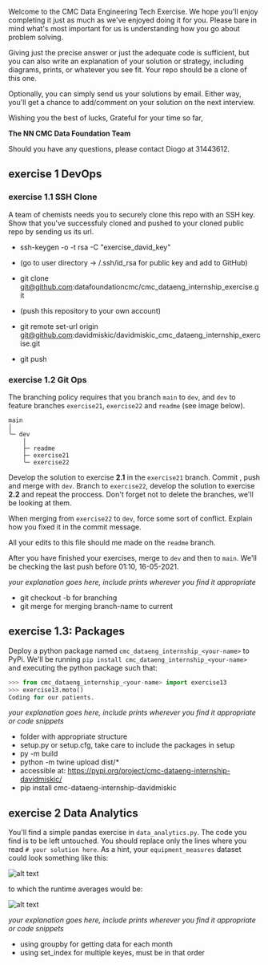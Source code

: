 Welcome to the CMC Data Engineering Tech Exercise. We hope you'll enjoy completing it just as much as we've enjoyed doing it for you. Please bare in mind what's most important for us is understanding how you go about problem solving.

Giving just the precise answer or just the adequate code is sufficient, but you can also write an explanation of your solution or strategy, including diagrams, prints, or whatever you see fit. Your repo should be a clone of this one.

Optionally, you can simply send us your solutions by email. Either way, you'll get a chance to add/comment on your solution on the next interview.


Wishing you the best of lucks,
Grateful for your time so far,

**The NN CMC Data Foundation Team**


Should you have any questions, please contact Diogo at 31443612.

## exercise 1 DevOps
### exercise 1.1 SSH Clone

A team of chemists needs you to securely clone this repo with an SSH key. Show that you've successfuly cloned and pushed to your cloned public repo by sending us its url. 

- ssh-keygen -o -t rsa -C "exercise_david_key"
- (go to user directory -> /.ssh/id_rsa for public key and add to GitHub)
- git clone git@github.com:datafoundationcmc/cmc_dataeng_internship_exercise.git

- (push this repository to your own account)
- git remote set-url origin git@github.com:davidmiskic/davidmiskic_cmc_dataeng_internship_exercise.git
- git push

### exercise 1.2 Git Ops

The branching policy requires that you branch ``main`` to `dev`, and `dev` to feature branches `exercise21`, `exercise22` and `readme` (see image below).

```
main
│
╰─ dev
    │
    ├─ readme
    ├─ exercise21
    ╰─ exercise22
```

Develop the solution to exercise **2.1** in the ``exercise21`` branch. Commit , push and merge with `dev`. Branch to `exercise22`, develop the solution to exercise **2.2** and repeat the proccess. Don't forget not to delete the branches, we'll be looking at them.

When merging from `exercise22` to `dev`, force some sort of conflict. Explain how you fixed it in the commit message. 

All your edits to this file should me made on the `readme` branch.

After you have finished your exercises, merge to `dev` and then to `main`. We'll be checking the last push before 01:10, 16-05-2021.

*your explanation goes here, include prints wherever you find it appropriate*

- git checkout -b <branch-name> for branching 
- git merge <branch-name> for merging branch-name to current


## exercise 1.3: Packages

Deploy a python package named `cmc_dataeng_internship_<your-name>` to PyPi. We'll be running `pip install cmc_dataeng_internship_<your-name>` and executing the python package such that:

```python
>>> from cmc_dataeng_internship_<your-name> import exercise13
>>> exercise13.moto()
Coding for our patients.
```

*your explanation goes here, include prints wherever you find it appropriate or code snippets*

- folder with appropriate structure
- setup.py or setup.cfg, take care to include the packages in setup
- py -m build
- python -m twine upload dist/*
- accessible at: https://pypi.org/project/cmc-dataeng-internship-davidmiskic/
- pip install cmc-dataeng-internship-davidmiskic

## exercise 2 Data Analytics
 You'll find a simple pandas exercise in `data_analytics.py`. The code you find is to be left untouched. You should replace only the lines where you read `# your solution here`. As a hint, your `equipment_measures` dataset could look something like this:

 ![alt text](public/equipment_measurements.png)
 
 to which the runtime averages would be:
 
 ![alt text](public/runtime_average.png)

 *your explanation goes here, include prints wherever you find it appropriate or code snippets*
- using groupby for getting data for each month
- using set_index for multiple keyes, must be in that order